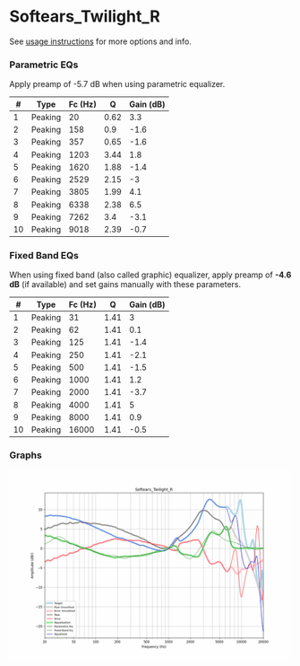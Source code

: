 # Softears_Twilight_R
See [usage instructions](https://github.com/jaakkopasanen/AutoEq#usage) for more options and info.

### Parametric EQs
Apply preamp of -5.7 dB when using parametric equalizer.

|   # | Type    |   Fc (Hz) |    Q |   Gain (dB) |
|-----|---------|-----------|------|-------------|
|   1 | Peaking |        20 | 0.62 |         3.3 |
|   2 | Peaking |       158 | 0.9  |        -1.6 |
|   3 | Peaking |       357 | 0.65 |        -1.6 |
|   4 | Peaking |      1203 | 3.44 |         1.8 |
|   5 | Peaking |      1620 | 1.88 |        -1.4 |
|   6 | Peaking |      2529 | 2.15 |        -3   |
|   7 | Peaking |      3805 | 1.99 |         4.1 |
|   8 | Peaking |      6338 | 2.38 |         6.5 |
|   9 | Peaking |      7262 | 3.4  |        -3.1 |
|  10 | Peaking |      9018 | 2.39 |        -0.7 |

### Fixed Band EQs
When using fixed band (also called graphic) equalizer, apply preamp of **-4.6 dB** (if available) and set gains manually with these parameters.

|   # | Type    |   Fc (Hz) |    Q |   Gain (dB) |
|-----|---------|-----------|------|-------------|
|   1 | Peaking |        31 | 1.41 |         3   |
|   2 | Peaking |        62 | 1.41 |         0.1 |
|   3 | Peaking |       125 | 1.41 |        -1.4 |
|   4 | Peaking |       250 | 1.41 |        -2.1 |
|   5 | Peaking |       500 | 1.41 |        -1.5 |
|   6 | Peaking |      1000 | 1.41 |         1.2 |
|   7 | Peaking |      2000 | 1.41 |        -3.7 |
|   8 | Peaking |      4000 | 1.41 |         5   |
|   9 | Peaking |      8000 | 1.41 |         0.9 |
|  10 | Peaking |     16000 | 1.41 |        -0.5 |

### Graphs
![](./Softears_Twilight_R.png)
